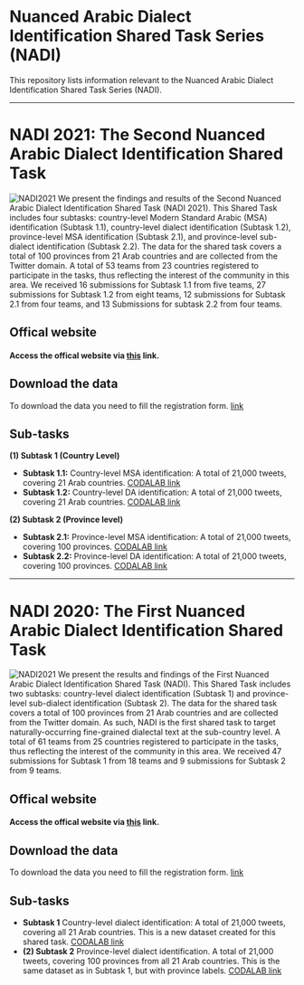 # Nuanced Arabic Dialect Identification Shared Task Series (NADI)

This repository lists information relevant to the Nuanced Arabic Dialect Identification Shared Task Series (NADI).

<hr> 



# NADI 2021: The Second Nuanced Arabic Dialect Identification Shared Task
![NADI2021](NADI2021.png)
We present the findings and results of the Second Nuanced Arabic Dialect Identification Shared Task (NADI 2021). 
This Shared Task includes four subtasks: country-level Modern Standard Arabic (MSA) identification (Subtask 1.1), country-level dialect identification (Subtask 1.2), province-level MSA identification (Subtask 2.1), and province-level sub-dialect identification (Subtask 2.2). The data for the shared task covers a total of 100 provinces from 21 Arab countries and are collected from the Twitter domain.  A total of 53 teams from 23 countries registered to participate in the tasks, thus reflecting the interest of the community in this area. We received 16 submissions for Subtask 1.1 from five teams, 27 submissions for Subtask 1.2 from eight teams, 12 submissions for Subtask 2.1 from four teams, and 13 Submissions for subtask 2.2 from four teams.

## Offical website
#### Access the offical website via [this](https://sites.google.com/view/second-nadi-shared-task) link.

## Download the data
To download the data you need to fill the registration form. [link](https://docs.google.com/forms/d/e/1FAIpQLScMqe_ZtynXazw1cX0elG-Au6GCq3zSbYV_Y5JfNATUi3ww5A/viewform?usp=sf_link)

## Sub-tasks
**(1) Subtask 1 (Country Level)**
- **Subtask 1.1:** Country-level MSA identification: A total of 21,000 tweets, covering 21 Arab countries. [CODALAB link](https://competitions.codalab.org/competitions/27768)
- **Subtask 1.2:** Country-level DA identification: A total of 21,000 tweets, covering 21 Arab countries. [CODALAB link](https://competitions.codalab.org/competitions/27769)

**(2) Subtask 2 (Province level)**
- **Subtask 2.1:** Province-level MSA identification: A total of 21,000 tweets, covering 100 provinces. [CODALAB link](https://competitions.codalab.org/competitions/27770)
- **Subtask 2.2:** Province-level DA identification: A total of 21,000 tweets, covering 100 provinces. [CODALAB link](https://competitions.codalab.org/competitions/27771)

<hr>

# NADI 2020: The First Nuanced Arabic Dialect Identification Shared Task
![NADI2021](NADI2020.png)
We present the results and findings of the First Nuanced Arabic Dialect Identification Shared Task (NADI). 
This Shared Task includes two subtasks: country-level dialect identification (Subtask 1) and province-level sub-dialect identification (Subtask 2). 
The data for the shared task covers a total of 100 provinces from 21 Arab countries and are collected from the Twitter domain.  As such, NADI is the first shared task to target naturally-occurring fine-grained dialectal text at the sub-country level. 
A total of 61 teams from 25 countries registered to participate in the tasks, thus reflecting the interest of the community in this area. We received 47 submissions for Subtask 1 from 18 teams and 9 submissions for Subtask 2 from 9 teams. 

## Offical website
#### Access the offical website via [this](https://sites.google.com/view/nadi-shared-task) link.

## Download the data
To download the data you need to fill the registration form. [link](https://docs.google.com/forms/d/e/1FAIpQLSdsbQI5YCOknBGkPalogdhuh4A-bajSLGO6MZivXMQAkqMjIQ/viewform?usp=sf_link)

## Sub-tasks
- **Subtask 1** Country-level dialect identification: A total of 21,000 tweets, covering all 21 Arab countries. This is a new dataset created for this shared task.
[CODALAB link](https://competitions.codalab.org/competitions/24001?secret_key=66d8a9d9-3ac9-4ef2-bb74-6b8f3e287468)
- **(2) Subtask 2** Province-level dialect identification. A total of 21,000 tweets, covering 100 provinces from all 21 Arab countries. This is the same dataset as in Subtask 1, but with province labels.
[CODALAB link](https://competitions.codalab.org/competitions/24002?secret_key=53f14ab8-7db2-4011-9418-c95ee3b7ea2c)


